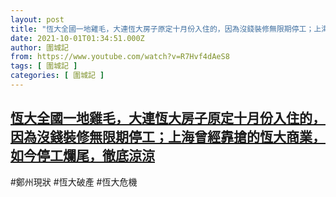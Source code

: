 ```yaml
---
layout: post
title: "恆大全國一地雞毛，大連恆大房子原定十月份入住的，因為沒錢裝修無限期停工；上海曾經靠搶的恆大商業，如今停工爛尾，徹底涼涼"
date: 2021-10-01T01:34:51.000Z
author: 圍城記
from: https://www.youtube.com/watch?v=R7Hvf4dAeS8
tags: [ 圍城記 ]
categories: [ 圍城記 ]
---
```

<!--1633052091000-->
[恆大全國一地雞毛，大連恆大房子原定十月份入住的，因為沒錢裝修無限期停工；上海曾經靠搶的恆大商業，如今停工爛尾，徹底涼涼](https://www.youtube.com/watch?v=R7Hvf4dAeS8)
------

<div>
#鄭州現狀 #恆大破產 #恆大危機
</div>
